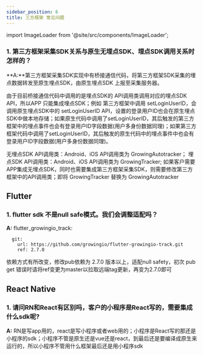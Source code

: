 ```yaml
---
sidebar_position: 6
title: 三方框架 常见问题
---
```


import ImageLoader from '@site/src/components/ImageLoader';

### 1. 第三方框架采集SDK关系与原生无埋点SDK、埋点SDK调用关系时怎样的？
**A:**第三方框架采集SDK实现中有桥接通信代码，将第三方框架SDK采集的埋点数据转发至原生埋点SDK，由原生埋点SDK 上报至采集服务器。
<ImageLoader path="img/question/otherSDK-originSDK" />

由于目前桥接通信代码中调用的是埋点SDK的 API调用类调用对应的埋点SDK API，所以APP 只能集成埋点SDK；例如 第三方框架中调用 setLoginUserID，会调用原生埋点SDK中的 setLoginUserID API，设置的登录用户ID也会在原生埋点SDK中做本地存储；如果原生代码中调用了setLoginUserID，其后触发的第三方框架中的埋点事件也会有登录用户ID字段数据(用户多身份数据同理)；如果第三方框架代码中调用了setLoginUserID，其后触发的原生代码中的埋点事件中也会有登录用户ID字段数据(用户多身份数据同理)。

无埋点SDK API调用类：Android、iOS  API调用类为 GrowingAutotracker；
埋点SDK API调用类：Android、iOS  API调用类为 GrowingTracker;
如果客户需要APP集成无埋点SDK，同时也需要集成第三方框架采集SDK，则需要修改第三方框架中的API调用类；即将 GrowingTracker 替换为 GrowingAutotracker

## Flutter
### 1. flutter sdk 不是null safe模式。我们会调整适配吗？
**A:**  flutter_growingio_track:
```
  git:
    url: https://github.com/growingio/flutter-growingio-track.git
    ref: 2.7.0
```
依赖方式有所改变，修改pub依赖为 2.7.0 版本以上，适配null safety，初次 pub get 错误时请将ref变更为master以拉取远端tag更新，再变为2.7.0即可
## React Native
### 1.  请问RN和React有区别吗，客户的小程序是React写的，需要集成什么sdk呢?
**A:** RN是写app用的，react是写小程序或者web用的；小程序是React写的那还是小程序的sdk；小程序不管是原生还是vue还是react，到最后还是要编译成原生来运行的，所以小程序不管用什么框架最后还是用小程序sdk